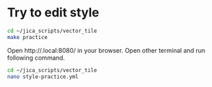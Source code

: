# Try to edit style

```bash
cd ~/jica_scripts/vector_tile
make practice
```

Open http://<your host>.local:8080/ in your browser.
Open other terminal and run following command.

```bash
cd ~/jica_scripts/vector_tile
nano style-practice.yml
```
